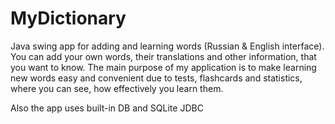 # MyDictionary
Java swing app for adding and learning words (Russian & English interface).
You can add your own words, their translations and other information, that you want to know.
The main purpose of my application is to make learning new words easy and convenient due to tests, flashcards and statistics, where you can see, how effectively you learn them.

Also the app uses built-in DB and SQLite JDBC
